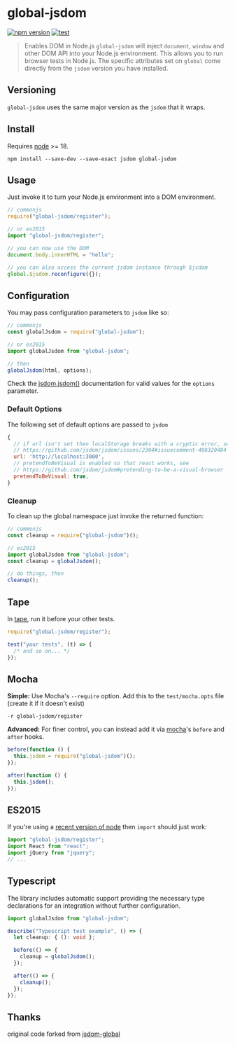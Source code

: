 # global-jsdom

[![npm version](http://img.shields.io/npm/v/global-jsdom.svg?style=flat-square)](https://www.npmjs.com/package/global-jsdom)
[![test](https://github.com/modosc/global-jsdom/actions/workflows/test.yml/badge.svg)](https://github.com/modosc/global-jsdom/actions/workflows/test.yml)

> Enables DOM in Node.js
> `global-jsdom` will inject `document`, `window` and other DOM API into your Node.js environment. This allows you to run browser tests in Node.js. The specific attributes set on `global` come directly from the `jsdom` version you have installed.

## Versioning

`global-jsdom` uses the same major version as the `jsdom` that it wraps.

## Install

Requires [node][] >= 18.

```
npm install --save-dev --save-exact jsdom global-jsdom
```

[node]: https://github.com/nodejs/node
[jsdom]: https://github.com/jsdom/jsdom

## Usage

Just invoke it to turn your Node.js environment into a DOM environment.

```js
// commonjs
require("global-jsdom/register");

// or es2015
import "global-jsdom/register";

// you can now use the DOM
document.body.innerHTML = "hello";

// you can also access the current jsdom instance through $jsdom
global.$jsdom.reconfigure({});
```

## Configuration

You may pass configuration parameters to `jsdom` like so:

```js
// commonjs
const globalJsdom = require("global-jsdom");

// or es2015
import globalJsdom from "global-jsdom";

// then
globalJsdom(html, options);
```

Check the [jsdom.jsdom()][] documentation for valid values for the `options`
parameter.

### Default Options

The following set of default options are passed to `jsdom`

```js
{
  // if url isn't set then localStorage breaks with a cryptic error, see
  // https://github.com/jsdom/jsdom/issues/2304#issuecomment-408320484
  url: 'http://localhost:3000',
  // pretendToBeVisual is enabled so that react works, see
  // https://github.com/jsdom/jsdom#pretending-to-be-a-visual-browser
  pretendToBeVisual: true,
}
```

### Cleanup

To clean up the global namespace just invoke the returned function:

```js
// commonjs
const cleanup = require("global-jsdom")();

// es2015
import globalJsdom from "global-jsdom";
const cleanup = globalJsdom();

// do things, then
cleanup();
```

## Tape

In [tape][], run it before your other tests.

```js
require("global-jsdom/register");

test("your tests", (t) => {
  /* and so on... */
});
```

## Mocha

**Simple:** Use Mocha's `--require` option. Add this to the `test/mocha.opts` file (create it if it doesn't exist)

```
-r global-jsdom/register
```

**Advanced:** For finer control, you can instead add it via [mocha]'s `before` and `after` hooks.

```js
before(function () {
  this.jsdom = require("global-jsdom")();
});

after(function () {
  this.jsdom();
});
```

[tape]: https://github.com/substack/tape
[mocha]: https://mochajs.org/
[jsdom.jsdom()]: https://github.com/tmpvar/jsdom/#for-the-hardcore-jsdomjsdom

## ES2015

If you're using a [recent version of
node](https://nodejs.org/api/esm.html#esm_conditional_exports) then `import` should
just work:

```js
import "global-jsdom/register";
import React from "react";
import jQuery from "jquery";
// ...
```

## Typescript

The library includes automatic support providing the necessary type declarations for an integration without further configuration.

```ts
import globalJsdom from "global-jsdom";

describe("Typescript test example", () => {
  let cleanup: { (): void };

  before(() => {
    cleanup = globalJsdom();
  });

  after(() => {
    cleanup();
  });
});
```

## Thanks

original code forked from [jsdom-global](https://github.com/rstacruz/jsdom-global)
